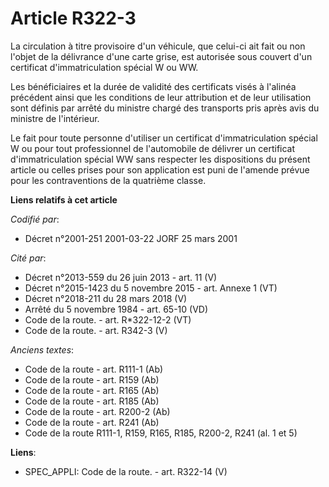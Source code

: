 # Article R322-3

La circulation à titre provisoire d'un véhicule, que celui-ci ait fait ou non l'objet de la délivrance d'une carte grise, est
autorisée sous couvert d'un certificat d'immatriculation spécial W ou WW.

Les bénéficiaires et la durée de validité des certificats visés à l'alinéa précédent ainsi que les conditions de leur
attribution et de leur utilisation sont définis par arrêté du ministre chargé des transports pris après avis du ministre de
l'intérieur.

Le fait pour toute personne d'utiliser un certificat d'immatriculation spécial W ou pour tout professionnel de l'automobile
de délivrer un certificat d'immatriculation spécial WW sans respecter les dispositions du présent article ou celles prises
pour son application est puni de l'amende prévue pour les contraventions de la quatrième classe.

**Liens relatifs à cet article**

_Codifié par_:

  - Décret n°2001-251 2001-03-22 JORF 25 mars 2001

_Cité par_:

  - Décret n°2013-559 du 26 juin 2013 - art. 11 (V)
  - Décret n°2015-1423 du 5 novembre 2015 - art. Annexe 1 (VT)
  - Décret n°2018-211 du 28 mars 2018 (V)
  - Arrêté du 5 novembre 1984 - art. 65-10 (VD)
  - Code de la route. - art. R*322-12-2 (VT)
  - Code de la route. - art. R342-3 (V)

_Anciens textes_:

  - Code de la route - art. R111-1 (Ab)
  - Code de la route - art. R159 (Ab)
  - Code de la route - art. R165 (Ab)
  - Code de la route - art. R185 (Ab)
  - Code de la route - art. R200-2 (Ab)
  - Code de la route - art. R241 (Ab)
  - Code de la route R111-1, R159, R165, R185, R200-2, R241 (al. 1 et 5)

**Liens**:

  - SPEC_APPLI: Code de la route. - art. R322-14 (V)
